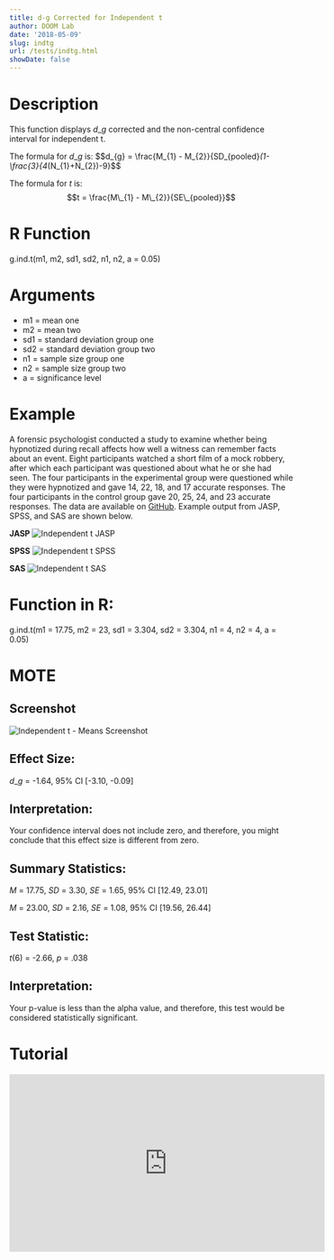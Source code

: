 ```yaml
---
title: d-g Corrected for Independent t
author: DOOM Lab
date: '2018-05-09'
slug: indtg
url: /tests/indtg.html
showDate: false
---
```


<script src="//yihui.name/js/math-code.js"></script>
<script type = "text/x-mathjax-config">
MathJax.Hub.Config({
tex2jax: {
inlineMath: [['$', '$']],
}
})
</script>
<script async
src="//cdn.bootcss.com/mathjax/2.7.1/MathJax.js?config=TeX-MML-AM_CHTML">
</script>

# Description   

This function displays $d\_{g}$ corrected and the non-central confidence interval for independent t.

The formula for $d\_{g}$ is: $$d\_{g} = \frac{M\_{1} - M\_{2}}{SD\_{pooled}*(1-\frac{3}{4*(N\_{1}+N\_{2})-9}$$
 
The formula for *t* is: $$t = \frac{M\_{1} - M\_{2}}{SE\_{pooled}}$$

# R Function

g.ind.t(m1, m2, sd1, sd2, n1, n2, a = 0.05)

# Arguments 

+ m1	= mean one  
+ m2	= mean two
+ sd1 = standard deviation group one
+ sd2	= standard deviation group two
+ n1 = sample size group one
+ n2 = sample size group two
+ a = significance level

# Example  

A forensic psychologist conducted a study to examine whether being hypnotized during recall affects how well a witness can remember facts about an event. Eight participants watched a short film of a mock robbery, after which each participant was questioned about what he or she had seen. The four participants in the experimental group were questioned while they were hypnotized and gave 14, 22, 18, and 17 accurate responses. The four participants in the control group gave 20, 25, 24, and 23 accurate responses. The data are available on [GitHub](https://github.com/doomlab/shiny-server/tree/master/MOTE/examples). Example output from JASP, SPSS, and SAS are shown below.

**JASP**
![Independent t JASP](https://raw.githubusercontent.com/doomlab/shiny-server/master/MOTE/examples/independent%20t%20JASP.png)

**SPSS**
![Independent t SPSS](https://raw.githubusercontent.com/doomlab/shiny-server/master/MOTE/examples/independent%20t%20SPSS.png)

**SAS**
![Independent t SAS](https://raw.githubusercontent.com/doomlab/shiny-server/master/MOTE/examples/independent%20t%20SAS.PNG)

# Function in R: 

g.ind.t(m1 = 17.75, m2 = 23, sd1 = 3.304, sd2 = 3.304, n1 = 4, n2 = 4, a = 0.05)

# MOTE

## Screenshot

![Independent t - Means Screenshot](../images/indtg.jpg)

## Effect Size:

$d\_{g}$ = -1.64, 95% CI [-3.10, -0.09]

## Interpretation: 

Your confidence interval does not include zero, and therefore, you might conclude that this effect size is different from zero.

## Summary Statistics: 

*M* = 17.75, *SD* = 3.30, *SE* = 1.65, 95% CI [12.49, 23.01]

*M* = 23.00, *SD* = 2.16, *SE* = 1.08, 95% CI [19.56, 26.44]

## Test Statistic: 

*t*(6) = -2.66, *p* = .038

## Interpretation: 

Your p-value is less than the alpha value, and therefore, this test would be considered statistically significant.

# Tutorial

<iframe width="560" height="315" src="https://www.youtube.com/embed/kH3UOoFh9Ng" frameborder="0" allow="autoplay; encrypted-media" allowfullscreen></iframe>
